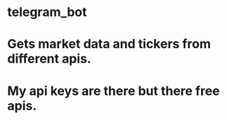 # telegram_bot
# Gets market data and tickers from different apis.
# My api keys are there but there free apis.
